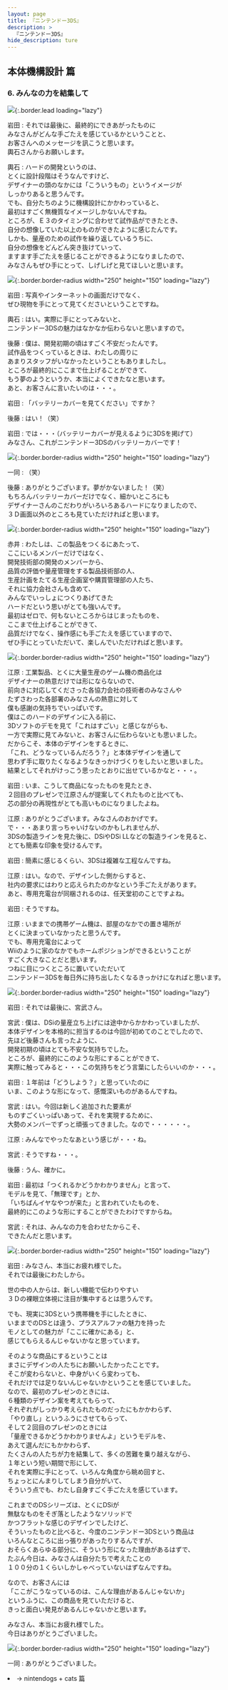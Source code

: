 ```yaml
---
layout: page
title: 『ニンテンドー3DS』
description: >
  『ニンテンドー3DS』
hide_description: ture
---
```


## 本体機構設計 篇

### 6. みんなの力を結集して

![](/interviews/jp/3ds/hardware/vol1/img/mainvisual6.jpg){:.border.lead loading="lazy"}

岩田
: それでは最後に、最終的にできあがったものに<br>みなさんがどんな手ごたえを感じているかということと、<br>お客さんへのメッセージを訊こうと思います。<br>輿石さんからお願いします。

輿石
: ハードの開発というのは、<br>とくに設計段階はそうなんですけど、<br>デザイナーの頭のなかには「こういうもの」というイメージが<br>しっかりあると思うんです。<br>でも、自分たちのように機構設計にかかわっていると、<br>最初はすごく無機質なイメージしかないんですね。<br>ところが、Ｅ３のタイミングに合わせて試作品ができたとき、<br>自分の想像していた以上のものができたように感じたんです。<br>しかも、量産のための試作を繰り返しているうちに、<br>自分の想像をどんどん突き抜けていって、<br>ますます手ごたえを感じることができるようになりましたので、<br>みなさんもぜひ手にとって、しげしげと見てほしいと思います。

![](/interviews/jp/3ds/hardware/vol1/img/photo22.jpg){:.border.border-radius width="250" height="150"  loading="lazy"}

岩田
: 写真やインターネットの画面だけでなく、<br>ぜひ現物を手にとって見てくださいということですね。

輿石
: はい。実際に手にとってみないと、<br>ニンテンドー3DSの魅力はなかなか伝わらないと思いますので。

後藤
: 僕は、開発初期の頃はすごく不安だったんです。<br>試作品をつくっているときは、わたしの周りに<br>あまりスタッフがいなかったということもありましたし。<br>ところが最終的にここまで仕上げることができて、<br>もう夢のようというか、本当によくできたなと思います。<br>あと、お客さんに言いたいのは・・・。

岩田
: 「バッテリーカバーを見てください」ですか？

後藤
: はい！（笑）

岩田
: では・・・（バッテリーカバーが見えるように3DSを掲げて）<br>みなさん、これがニンテンドー3DSのバッテリーカバーです！

![](/interviews/jp/3ds/hardware/vol1/img/photo23.jpg){:.border.border-radius width="250" height="150"  loading="lazy"}

一同
: （笑）

後藤
: ありがとうございます。夢がかないました！（笑）<br>もちろんバッテリーカバーだけでなく、細かいところにも<br>デザイナーさんのこだわりがいろいろあるハードになりましたので、<br>３Ｄ画面以外のところも見ていただければと思います。

![](/interviews/jp/3ds/hardware/vol1/img/photo24.jpg){:.border.border-radius width="250" height="150"  loading="lazy"}

赤井
: わたしは、この製品をつくるにあたって、<br>ここにいるメンバーだけではなく、<br>開発技術部の開発のメンバーから、<br>品質の評価や量産管理をする製品技術部の人、<br>生産計画をたてる生産企画室や購買管理部の人たち、<br>それに協力会社さんも含めて、<br>みんなでいっしょにつくりあげてきた<br>ハードだという思いがとても強いんです。<br>最初はゼロで、何もないところからはじまったものを、<br>ここまで仕上げることができて、<br>品質だけでなく、操作感にも手ごたえを感じていますので、<br>ぜひ手にとっていただいて、楽しんでいただければと思います。

![](/interviews/jp/3ds/hardware/vol1/img/photo25.jpg){:.border.border-radius width="250" height="150"  loading="lazy"}

江原
: 工業製品、とくに大量生産のゲーム機の商品化は<br>デザイナーの熱意だけでは形にならないので、<br>前向きに対応してくださった各協力会社の技術者のみなさんや<br>たずさわった各部署のみなさんの熱意に対して<br>僕も感謝の気持ちでいっぱいです。<br>僕はこのハードのデザインに入る前に、<br>3Dソフトのデモを見て「これはすごい」と感じながらも、<br>一方で実際に見てみないと、お客さんに伝わらないとも思いました。<br>だからこそ、本体のデザインをするときに、<br>「これ、どうなっているんだろう？」と本体デザインを通して<br>思わず手に取りたくなるようなきっかけづくりをしたいと思いました。<br>結果としてそれがけっこう思ったとおりに出せているかなと・・・。

岩田
: いま、こうして商品になったものを見たとき、<br>２回目のプレゼンで江原さんが提案してくれたものと比べても、<br>芯の部分の再現性がとても高いものになりましたよね。

江原
: ありがとうございます。みなさんのおかげです。<br>で・・・あまり言っちゃいけないのかもしれませんが、<br>3DSの製造ラインを見た後に、DSiやDSi LLなどの製造ラインを見ると、<br>とても簡素な印象を受けるんです。

岩田
: 簡素に感じるくらい、3DSは複雑な工程なんですね。

江原
: はい。なので、デザインした側からすると、<br>社内の要求にはわりと応えられたのかなという手ごたえがあります。<br>あと、専用充電台が同梱されるのは、任天堂初のことですよね。

岩田
: そうですね。

江原
: いままでの携帯ゲーム機は、部屋のなかでの置き場所が<br>とくに決まっていなかったと思うんです。<br>でも、専用充電台によって<br>Wiiのように家のなかでもホームポジションができるということが<br>すごく大きなことだと思います。<br>つねに目につくところに置いていただいて<br>ニンテンドー3DSを毎日外に持ち出したくなるきっかけになればと思います。

![](/interviews/jp/3ds/hardware/vol1/img/photo26.jpg){:.border.border-radius width="250" height="150"  loading="lazy"}

岩田
: それでは最後に、宮武さん。

宮武
: 僕は、DSiの量産立ち上げには途中からかかわっていましたが、<br>本体デザインを本格的に担当するのは今回が初めてのことでしたので、<br>先ほど後藤さんも言ったように、<br>開発初期の頃はとても不安な気持ちでした。<br>ところが、最終的にこのような形にすることができて、<br>実際に触ってみると・・・この気持ちをどう言葉にしたらいいのか・・・。

岩田
: １年前は「どうしよう？」と思っていたのに<br>いま、このような形になって、感慨深いものがあるんですね。

宮武
: はい。今回は新しく追加された要素が<br>ものすごくいっぱいあって、それを実現するために、<br>大勢のメンバーでずっと頑張ってきました。なので・・・・・・。

江原
: みんなでやったなあという感じが・・・ね。

宮武
: そうですね・・・。

後藤
: うん、確かに。

岩田
: 最初は「つくれるかどうかわかりません」と言って、<br>モデルを見て、「無理です」とか、<br>「いちばんイヤなやつが来た」と言われていたものを、<br>最終的にこのような形にすることができたわけですからね。

宮武
: それは、みんなの力を合わせたからこそ、<br>できたんだと思います。

![](/interviews/jp/3ds/hardware/vol1/img/photo27.jpg){:.border.border-radius width="250" height="150"  loading="lazy"}

岩田
: みなさん、本当にお疲れ様でした。<br>それでは最後にわたしから。

世の中の人からは、新しい機能で伝わりやすい<br>３Ｄの裸眼立体視に注目が集中するとは思うんです。

でも、現実に3DSという携帯機を手にしたときに、<br>いままでのDSとは違う、プラスアルファの魅力を持った<br>モノとしての魅力が「ここに確かにある」と、<br>感じてもらえるんじゃないかなと思っています。

そのような商品にするということは<br>まさにデザインの人たちにお願いしたかったことです。<br>そこが変わらないと、中身がいくら変わっても、<br>それだけでは足りないんじゃないかということを感じていました。<br>なので、最初のプレゼンのときには、<br>６種類のデザイン案を考えてもらって、<br>それぞれがしっかり考えられたものだったにもかかわらず、<br>「やり直し」というふうにさせてもらって、<br>そして２回目のプレゼンのときには<br>「量産できるかどうかわかりませんよ」というモデルを、<br>あえて選んだにもかかわらず、<br>たくさんの人たちが力を結集して、多くの苦難を乗り越えながら、<br>１年という短い期間で形にして、<br>それを実際に手にとって、いろんな角度から眺め回すと、<br>ちょっとにんまりしてしまう自分がいて、<br>そういう点でも、わたし自身すごく手ごたえを感じています。

これまでのDSシリーズは、とくにDSiが<br>無駄なものをそぎ落としたようなソリッドで<br>かつフラットな感じのデザインでしたけど、<br>そういったものと比べると、今度のニンテンドー3DSという商品は<br>いろんなところに出っ張りがあったりするんですが、<br>おそらくあらゆる部分に、そういう形になった理由があるはずで、<br>たぶん今日は、みなさんは自分たちで考えたことの<br>１００分の１くらいしかしゃべっていないはずなんですね。

なので、お客さんには<br>「ここがこうなっているのは、こんな理由があるんじゃないか」<br>というふうに、この商品を見ていただけると、<br>きっと面白い発見があるんじゃないかと思います。

みなさん、本当にお疲れ様でした。<br>今日はありがとうございました。

![](/interviews/jp/3ds/hardware/vol1/img/photo28.jpg){:.border.border-radius width="250" height="150"  loading="lazy"}

一同
: ありがとうございました。

<li class="pagination-next"><span>→ nintendogs + cats 篇

